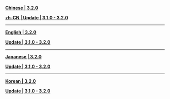 **[Chinese | 3.2.0](https://autopatchcn.bhsr.com/client/cn/20250509094753_mhbZk7FCcUvuu9ur/PC/Chinese.7z)**

**[zh-CN | Update | 3.1.0 - 3.2.0](https://autopatchcn.bhsr.com/client/diff/hkrpg_cn/audio_zh-cn_3.2.0_3.3.0_hdiff_spvNYZQncmLOyuJd.7z)**

---

**[English | 3.2.0](https://autopatchcn.bhsr.com/client/cn/20250509094753_mhbZk7FCcUvuu9ur/PC/English.7z)**

**[Update | 3.1.0 - 3.2.0](https://autopatchcn.bhsr.com/client/diff/hkrpg_cn/audio_en-us_3.2.0_3.3.0_hdiff_XcbXQrWbzLRqZywi.7z)**

---

**[Japanese | 3.2.0](https://autopatchcn.bhsr.com/client/cn/20250509094753_mhbZk7FCcUvuu9ur/PC/Japanese.7z)**

**[Update | 3.1.0 - 3.2.0](https://autopatchcn.bhsr.com/client/diff/hkrpg_cn/audio_ja-jp_3.2.0_3.3.0_hdiff_AkLJdzhLYHJoeJAc.7z)**

---

**[Korean | 3.2.0](https://autopatchcn.bhsr.com/client/cn/20250509094753_mhbZk7FCcUvuu9ur/PC/Korean.7z)**

**[Update | 3.1.0 - 3.2.0](https://autopatchcn.bhsr.com/client/diff/hkrpg_cn/audio_ko-kr_3.2.0_3.3.0_hdiff_ZhiBnhBgImhacXTG.7z)**
